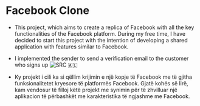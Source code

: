# Facebook Clone

- This project, which aims to create a replica of Facebook with all the key functionalities of the Facebook platform. During my free time, I have decided to start this project with the intention of developing a shared application with features similar to Facebook.

- I implemented the sender to send a verification email to the customer who signs up
  ![SRC](https://raw.githubusercontent.com/shpetimaliu/facebook-clone/master/backend/screenshot/Screenshot%202023-10-11%20at%202.19.47%E2%80%AFAM.png)
  🇦🇱

- Ky projekt i cili ka si qëllim krijimin e një kopje të Facebook me të gjitha funksionalitetet kryesore të platformës Facebook. Gjatë kohës së lirë, kam vendosur të filloj këtë projekt me synimin për të zhvilluar një aplikacion të përbashkët me karakteristika të ngjashme me Facebook.
